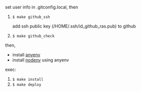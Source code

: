 
set user info in .gitconfig.local,
then

1. `$ make github_ssh`

    add ssh public key (/HOME/.ssh/id_github_ras.pub) to github

1. `$ make github_check`

then,

- install [anyenv](https://github.com/anyenv/anyenv)
- install [nodenv](https://github.com/nodenv/nodenv) using anyenv

exec:

1. `$ make install`
1. `$ make deploy`
